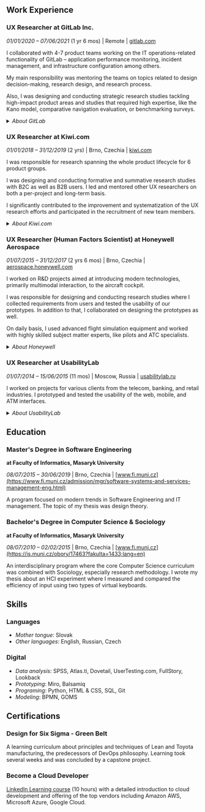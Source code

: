 ## Work Experience

### **UX Researcher** at GitLab Inc.
*01/01/2020 – 07/06/2021* (1 yr 6 mos) | Remote | [gitlab.com](https://gitlab.com)

I collaborated with 4-7 product teams working on the IT operations-related functionality of GitLab – application performance monitoring, incident management, and infrastructure configuration among others. 

My main responsibility was mentoring the teams on topics related to design decision-making, research design, and research process.

Also, I was designing and conducting strategic research studies tackling high-impact product areas and studies that required high expertise, like the Kano model, comparative navigation evaluation, or benchmarking surveys. 

<details>
	<summary><i>About GitLab</i></summary>
	GitLab is a web-based DevOps lifecycle platform used by more than 30 milion users. 
	
	The company is one of the biggest all-remote companies in the world with unique company culture. I worked there during its pre-IPO unicorn period.
</details>

    
### **UX Researcher** at Kiwi.com
*01/01/2018 – 31/12/2019* (2 yrs) | Brno, Czechia | [kiwi.com](https://kiwi.com)
 
 I was responsible for research spanning the whole product lifecycle for 6 product groups. 
 
 I was designing and conducting formative and summative research studies with B2C as well as B2B users. I led and mentored other UX researchers on both a per-project and long-term basis.
 
 I significantly contributed to the improvement and systematization of the UX research efforts and participated in the recruitment of new team members.
 
 <details>
	<summary><i>About Kiwi.com</i></summary>
	Kiwi.com's product is a travel search engine and OTA. The algorithm behind it creates efficient combinations of air and ground transport, ride-hailing that cannot be found anywhere else. 
	
	Kiwi.com is one of the most successful Czech startups with a turnover of more than €1.3Bn in 2019.
</details>

<!-- 
Questions:
What do you mean by "improvement and systematization of the UX research efforts"?
-->
 
### **UX Researcher** (Human Factors Scientist) at Honeywell Aerospace
*01/07/2015 – 31/12/2017* (2 yrs 6 mos) | Brno, Czechia | [aerospace.honeywell.com](https://aerospace.honeywell.com/)

I worked on R&D projects aimed at introducing modern technologies, primarily multimodal interaction, to the aircraft cockpit.

I was responsible for designing and conducting research studies where I collected requirements from users and tested the usability of our prototypes. In addition to that, I collaborated on designing the prototypes as well. 

On daily basis, I used advanced flight simulation equipment and worked with highly skilled subject matter experts, like pilots and ATC specialists.

<details>
	<summary><i>About Honeywell</i></summary>
	Honeywell International Inc. is a giant multinational conglomerate producing everything from to shoes and ACs to cockpit systems and spacecraft parts.
</details>

    
### UX Researcher at UsabilityLab
*01/07/2014 – 15/06/2015* (11 mos) | Moscow, Russia | [usabilitylab.ru](https://usabilitylab.ru)

I worked on projects for various clients from the telecom, banking, and retail industries. I prototyped and tested the usability of the web, mobile, and ATM interfaces.

<details>
	<summary><i>About UsabilityLab</i></summary>
	UsabilityLab LLC is one of the biggest and oldest usability consultancy firms in Russia. 
</details>
    

## Education
### Master's Degree in Software Engineering
**at Faculty of Informatics, Masaryk University**

*08/07/2015 – 30/06/2019* | Brno, Czechia | [www.fi.muni.cz](https://www.fi.muni.cz/admission/mgr/software-systems-and-services-management-eng.html)

A program focused on modern trends in Software Engineering and IT management. The topic of my thesis was design theory.

### Bachelor's Degree in Computer Science & Sociology
**at Faculty of Informatics, Masaryk University**

*08/07/2010 – 02/02/2015* | Brno, Czechia | [www.fi.muni.cz](https://is.muni.cz/obory/17463?fakulta=1433;lang=en)

An interdisciplinary program where the core Computer Science curriculum was combined with Sociology, especially research methodology. I wrote my thesis about an HCI experiment where I measured and compared the efficiency of input using two types of virtual keyboards. 

## Skills
### Languages
- *Mother tongue*: Slovak
- *Other languages*: English, Russian, Czech

### Digital
- *Data analysis*: SPSS, Atlas.ti, Dovetail, UserTesting.com, FullStory, Lookback
- *Prototyping*: Miro, Balsamiq
- *Programing*: Python, HTML & CSS, SQL, Git
- *Modeling*: BPMN, GOMS

## Certifications
### Design for Six Sigma - Green Belt
A learning curriculum about principles and techniques of Lean and Toyota manufacturing, the predecessors of DevOps philosophy. Learning took several weeks and was concluded by a capstone project.

### Become a Cloud Developer
[LinkedIn Learning course](https://www.linkedin.com/learning/paths/become-a-cloud-developer) (10 hours) with a detailed introduction to cloud development and offering of the top vendors including Amazon AWS, Microsoft Azure, Google Cloud.
